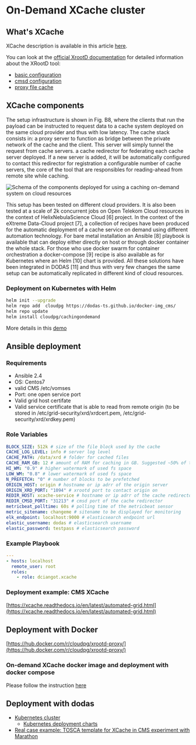 # On-Demand XCache cluster

## What's XCache

XCache description is available in this article [here](https://iopscience.iop.org/article/10.1088/1742-6596/513/4/042044/pdf).

You can look at the [official XrootD documentation](http://xrootd.org/docs.html) for detailed information about the XRootD tool:

* [basic configuration](http://xrootd.org/doc/dev47/xrd_config.htm)
* [cmsd configuration](http://xrootd.org/doc/dev45/cms_config.htm)
* [proxy file cache](http://xrootd.org/doc/dev47/pss_config.htm)

## XCache components

The setup infrastructure is shown in Fig. B8, where the clients that run the payload can be instructed to request data to a cache system deployed on the same cloud provider and thus with low latency. The cache stack consists in:
a proxy server to function as bridge between the private network of the cache and the client. This server will simply tunnel the request from cache servers.
a cache redirector for federating each cache server deployed. If a new server is added, it will be automatically configured to contact this redirector for registration
a configurable number of cache servers, the core of the tool that are responsibles for reading-ahead from remote site while caching.

![Schema of the components deployed for using a caching on-demand system on cloud resources](https://github.com/Cloud-PG/CachingOnDemand/blob/master/docs/img/arch.png)

This setup has been tested on different cloud providers. It is also been tested at a scale of 2k concurrent jobs on Open Telekom Cloud resources in the context of HelixNebulaScience Cloud [6] project.
In the context of the eXtreme Data-Cloud project [7], a collection of recipes have been produced for the automatic deployment of a cache service on demand using different automation technology. For bare metal installation an Ansible [8] playbook is available that can deploy either directly on host or through docker container the whole stack. For those who use docker swarm for container orchestration a docker-compose [9] recipe is also available as for Kubernetes where an Helm [10] chart is provided. All these solutions have been integrated in DODAS [11] and thus with very few changes the same setup can be automatically replicated in different kind of cloud resources.

### Deployment on Kubernetes with Helm

```bash
helm init --upgrade
helm repo add  cloudpg https://dodas-ts.github.io/docker-img_cms/
helm repo update
helm install cloudpg/cachingondemand
```

More details in this [demo](demo/DEMO.md)

## Ansible deployment

### Requirements

* Ansible 2.4
* OS: Centos7
* valid CMS /etc/vomses
* Port: one open service port
* Valid grid host certifate
* Valid service certificate that is able to read from remote origin (to be stored in /etc/grid-security/xrd/xrdcert.pem, /etc/grid-security/xrd/xrdkey.pem)

### Role Variables

``` yaml
BLOCK_SIZE: 512k # size of the file block used by the cache
CACHE_LOG_LEVEL: info # server log level
CACHE_PATH: /data/xrd # folder for cached files
CACHE_RAM_GB: 12 # amount of RAM for caching in GB. Suggested ~50% of the total
HI_WM: "0.9" # higher watermark of used fs space
LOW_WM: "0.8" # lower watermark of used fs space
N_PREFETCH: "0" # number of blocks to be prefetched
ORIGIN_HOST: origin # hostname or ip adrr of the origin server
ORIGIN_XRD_PORT: "1094" # xrootd port to contact origin on
REDIR_HOST: xcache-service # hostname or ip adrr of the cache redirector
REDIR_CMSD_PORT: "31213" # cmsd port of the cache redirector
metricbeat_polltime: 60s # polling time of the metricbeat sensor
metric_sitename: changeme # sitename to be displayed for monitoring
elk_endpoint: localhost:9000 # elasticsearch endpoint url
elastic_username: dodas # elasticsearch username
elastic_password: testpass # elasticsearch password
```

### Example Playbook

```yaml
---
- hosts: localhost
  remote_user: root
  roles:
    - role: dciangot.xcache 
```

### Deployment example: CMS XCache

[https://xcache.readthedocs.io/en/latest/automated-grid.html](https://xcache.readthedocs.io/en/latest/automated-grid.html)

## Deployment with Docker

[https://hub.docker.com/r/cloudpg/xrootd-proxy/](https://hub.docker.com/r/cloudpg/xrootd-proxy/)

### On-demand XCache docker image and deployment with docker compose

Please follow the instruction [here](https://github.com/Cloud-PG/CachingOnDemand/blob/master/docker/README.md)


## Deployment with dodas

- [Kubernetes cluster](https://github.com/Cloud-PG/CachingOnDemand/blob/master/toscaTemplates/DODAS-TS/kube_deploy.yml)
  - [Kubernetes deployment charts](https://github.com/Cloud-PG/CachingOnDemand/tree/master/toscaTemplates/k8s)
- [Real case example: TOSCA template for XCache in CMS experiment with Marathon](https://github.com/Cloud-PG/CachingOnDemand/blob/master/toscaTemplates/DODAS-TS/cms_marathon_cluster.yml)

